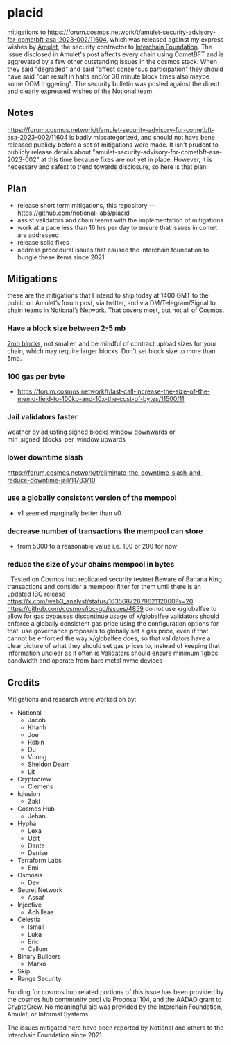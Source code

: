 # placid

mitigations to https://forum.cosmos.network/t/amulet-security-advisory-for-cometbft-asa-2023-002/11604, which was released against my express wishes by [Amulet](https://twitter.com/amuletdotdev), the security contractor to [Interchain Foundation](https://interchain.io).  The issue disclosed in Amulet's post affects every chain using CometBFT and is aggrevated by a few other outstanding issues in the cosmos stack.  When they said "degraded" and said "affect consensus participation" they should have said "can result in halts and/or 30 minute block times also maybe some OOM triggering".  The security bulletin was posted against the direct and clearly expressed wishes of the Notional team.


## Notes

https://forum.cosmos.network/t/amulet-security-advisory-for-cometbft-asa-2023-002/11604 is badly miscategorized, and should not have bene released publicly before a set of mitigations were made.  It isn't prudent to publicly release details about "amulet-security-advisory-for-cometbft-asa-2023-002" at this time because fixes are not yet in place.  However, it is necessary and safest to trend towards disclosure, so here is that plan:



## Plan

* release short term mitigations, this repository -- https://github.com/notional-labs/placid
* assist validators and chain teams with the implementation of mitigations
* work at a pace less than 16 hrs per day to ensure that issues in comet are addressed
* release solid fixes
* address procedural issues that caused the interchain foundation to bungle these items since 2021


## Mitigations 

these are the mitigations that I intend to ship today at 1400 GMT to the public on Amulet’s forum post, via twitter, and via DM/Telegram/Signal to chain teams in Notional’s Network.  That covers most, but not all of Cosmos.


### Have a block size between 2-5 mb

[2mb blocks](https://forum.cosmos.network/t/increase-maxblocksize-from-200k-to-2mb), not smaller, and be mindful of contract upload sizes for your chain, which may require larger blocks.  Don’t set block size to more than 5mb.



### 100 gas per byte

* https://forum.cosmos.network/t/last-call-increase-the-size-of-the-memo-field-to-100kb-and-10x-the-cost-of-bytes/11500/11


### Jail validators faster

weather by [adjusting signed blocks window downwards](https://forum.cosmos.network/t/adjust-min-signed-per-window-to-80/11808/1) or min_signed_blocks_per_window upwards



### lower downtime slash

https://forum.cosmos.network/t/eliminate-the-downtime-slash-and-reduce-downtime-jail/11783/10


### use a globally consistent version of the mempool

* v1 seemed marginally better than v0



### decrease number of transactions the mempool can store

* from 5000 to a reasonable value i.e. 100 or 200 for now



### reduce the size of your chains mempool in bytes 

.  Tested on Cosmos hub replicated security testnet
Beware of Banana King transactions and consider a mempool filter for them until there is an updated IBC release
https://x.com/web3_analyst/status/1635687287962112000?s=20
https://github.com/cosmos/ibc-go/issues/4859
do not use x/globalfee to allow for gas bypasses
discontinue usage of x/globalfee
validators should enforce a globally consistent gas price using the configuration options for that.
use governance proposals to globally set a gas price, even if that cannot be enforced the way x/globalfee does, so that validators have a clear picture of what they should set gas prices to, instead of keeping that information unclear as it often is
Validators should ensure minimum 1gbps bandwidth and operate from bare metal nvme devices





## Credits

Mitigations and research were worked on by:

* Notional
  * Jacob
  * Khanh
  * Joe
  * Robin
  * Du
  * Vuong
  * Sheldon Dearr
  * Lit
* Cryptocrew
  * Clemens
* Iqlusion
  * Zaki
* Cosmos Hub
  * Jehan
* Hypha
  * Lexa
  * Udit
  * Dante
  * Denise
* Terraform Labs
  * Emi
* Osmosis
  * Dev
* Secret Network
  * Assaf
* Injective
  * Achilleas
* Celestia
  * Ismail
  * Luka
  * Eric
  * Callum
* Binary Builders
  * Marko
* Skip
* Range Security

Funding for cosmos hub related portions of this issue has been provided by the cosmos hub community pool via Proposal 104, and the AADAO grant to CryptoCrew.  No meaningful aid was provided by the Interchain Foundation, Amulet, or Informal Systems.

The issues mitigated here have been reported by Notional and others to the Interchain Foundation since 2021.
